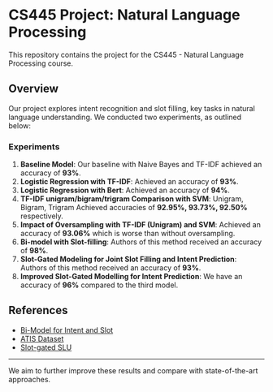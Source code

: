 # CS445 Project: Natural Language Processing

This repository contains the project for the CS445 - Natural Language Processing course. 

## Overview
Our project explores intent recognition and slot filling, key tasks in natural language understanding. We conducted two experiments, as outlined below:

### Experiments
1. **Baseline Model**: Our baseline with Naive Bayes and TF-IDF achieved an accuracy of **93%**.
2. **Logistic Regression with TF-IDF**: Achieved an accuracy of **93%**.
3. **Logistic Regression with Bert**: Achieved an accuracy of **94%**.
4. **TF-IDF unigram/bigram/trigram Comparison with SVM**: Unigram, Bigram, Trigram Achieved accuracies of **92.95%, 93.73%, 92.50%** respectively.
5. **Impact of Oversampling with TF-IDF (Unigram) and SVM**: Achieved an accuracy of **93.06%** which is worse than without oversampling.
6. **Bi-model with Slot-filling**: Authors of this method received an accuracy of **98%**. 
7. **Slot-Gated Modeling for Joint Slot Filling and Intent Prediction**: Authors of this method received an accuracy of **93%**.
8. **Improved Slot-Gated Modelling for Intent Prediction**: We have an accuracy of **96%** compared to the third model.
   
## References
- [Bi-Model for Intent and Slot](https://github.com/ray075hl/Bi-Model-Intent-And-Slot/tree/master)
- [ATIS Dataset](https://github.com/howl-anderson/ATIS_dataset/tree/master/data)
- [Slot-gated SLU](https://github.com/MiuLab/SlotGated-SLU)
---

We aim to further improve these results and compare with state-of-the-art approaches.
